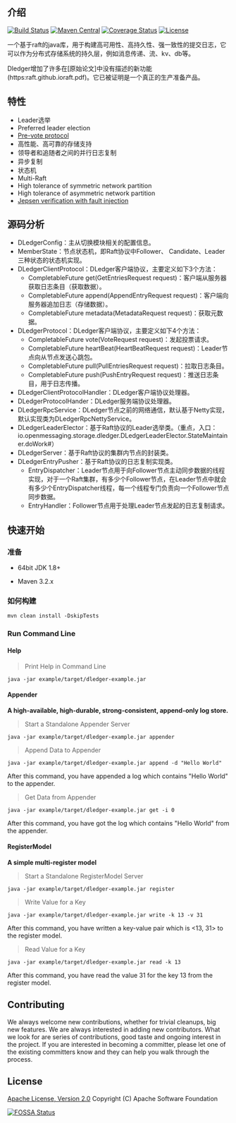 
## 介绍
[![Build Status](https://www.travis-ci.org/openmessaging/dledger.svg?branch=master)](https://www.travis-ci.org/search/dledger) [![Maven Central](https://maven-badges.herokuapp.com/maven-central/io.openmessaging.storage/dledger/badge.svg)](http://search.maven.org/#search%7Cga%7C1%7Copenmessaging-storage-dledger)  [![Coverage Status](https://coveralls.io/repos/github/openmessaging/openmessaging-storage-dledger/badge.svg?branch=master)](https://coveralls.io/github/openmessaging/openmessaging-storage-dledger?branch=master) [![License](https://img.shields.io/badge/license-Apache%202-4EB1BA.svg)](https://www.apache.org/licenses/LICENSE-2.0.html)

一个基于raft的java库，用于构建高可用性、高持久性、强一致性的提交日志，它可以作为分布式存储系统的持久层，例如消息传递、流、kv、db等。

Dledger增加了许多在[原始论文]中没有描述的新功能(https:raft.github.ioraft.pdf)。它已被证明是一个真正的生产准备产品。


## 特性

* Leader选举
* Preferred leader election
* [Pre-vote protocol](https://web.stanford.edu/~ouster/cgi-bin/papers/OngaroPhD.pdf)
* 高性能、高可靠的存储支持
* 领导者和追随者之间的并行日志复制
* 异步复制
* 状态机
* Multi-Raft
* High tolerance of symmetric network partition
* High tolerance of asymmetric network partition
* [Jepsen verification with fault injection](https://github.com/openmessaging/openmessaging-dledger-jepsen)

## 源码分析
- DLedgerConfig：主从切换模块相关的配置信息。
- MemberState：节点状态机，即Raft协议中Follower、 Candidate、Leader三种状态的状态机实现。
- DLedgerClientProtocol：DLedger客户端协议，主要定义如下3个方法：
  - CompletableFuture<GetEntriesResponse> get(GetEntriesRequest request)：客户端从服务器获取日志条目（获取数据）。
  - CompletableFuture<AppendEntryResponse> append(AppendEntryRequest request)：客户端向服务器追加日志（存储数据）。
  - CompletableFuture<MetadataResponse> metadata(MetadataRequest request)：获取元数据。
- DLedgerProtocol：DLedger客户端协议，主要定义如下4个方法：
  - CompletableFuture<VoteResponse> vote(VoteRequest request)：发起投票请求。 
  - CompletableFuture<HeartBeatResponse> heartBeat(HeartBeatRequest request)：Leader节点向从节点发送心跳包。 
  - CompletableFuture<PullEntriesResponse> pull(PullEntriesRequest request)：拉取日志条目。 
  - CompletableFuture<PushEntryResponse> push(PushEntryRequest request)：推送日志条目，用于日志传播。
- DLedgerClientProtocolHandler：DLedger客户端协议处理器。
- DLedgerProtocolHander：DLedger服务端协议处理器。
- DLedgerRpcService：DLedger节点之前的网络通信，默认基于Netty实现，默认实现类为DLedgerRpcNettyService。
- DLedgerLeaderElector：基于Raft协议的Leader选举类。（重点，入口：io.openmessaging.storage.dledger.DLedgerLeaderElector.StateMaintainer.doWork#）
- DLedgerServer：基于Raft协议的集群内节点的封装类。
- DLedgerEntryPusher：基于Raft协议的日志复制实现类。
  - EntryDispatcher：Leader节点用于向Follower节点主动同步数据的线程实现，对于一个Raft集群，有多少个Follower节点，在Leader节点中就会有多少个EntryDispatcher线程，每一个线程专门负责向一个Follower节点同步数据。
  - EntryHandler：Follower节点用于处理Leader节点发起的日志复制请求。

## 快速开始

### 准备

* 64bit JDK 1.8+

* Maven 3.2.x

### 如何构建

```
mvn clean install -DskipTests
```

### Run Command Line

#### Help

> Print Help in Command Line

```shell
java -jar example/target/dledger-example.jar
```

#### Appender

**A high-available, high-durable, strong-consistent, append-only log store.**

> Start a Standalone Appender Server

```shell
java -jar example/target/dledger-example.jar appender
```

> Append Data to Appender

```shell
java -jar example/target/dledger-example.jar append -d "Hello World"
```
After this command, you have appended a log which contains "Hello World" to the appender.

> Get Data from Appender

```shell
java -jar example/target/dledger-example.jar get -i 0
```
After this command, you have got the log which contains "Hello World" from the appender.

#### RegisterModel

**A simple multi-register model**

> Start a Standalone RegisterModel Server

```shell
java -jar example/target/dledger-example.jar register
```

> Write Value for a Key

```shell
java -jar example/target/dledger-example.jar write -k 13 -v 31
```

After this command, you have written a key-value pair which is <13, 31> to the register model.

> Read Value for a Key

```shell
java -jar example/target/dledger-example.jar read -k 13
```

After this command, you have read the value 31 for the key 13 from the register model.

## Contributing
We always welcome new contributions, whether for trivial cleanups, big new features. We are always interested in adding new contributors. What we look for are series of contributions, good taste and ongoing interest in the project. If you are interested in becoming a committer, please let one of the existing committers know and they can help you walk through the process.

## License
[Apache License, Version 2.0](https://github.com/openmessaging/openmessaging-storage-dledger/blob/master/LICENSE) Copyright (C) Apache Software Foundation
 
[![FOSSA Status](https://app.fossa.com/api/projects/git%2Bgithub.com%2Fopenmessaging%2Fopenmessaging-storage-dledger.svg?type=large)](https://app.fossa.com/projects/git%2Bgithub.com%2Fopenmessaging%2Fopenmessaging-storage-dledger?ref=badge_large)









